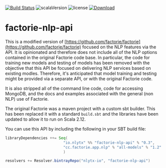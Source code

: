 [![Build Status](https://travis-ci.org/nlytx/factorie-nlp-api.svg?branch=master)](https://travis-ci.org/nlytx/factorie-nlp-api) ![scalaVersion](https://img.shields.io/badge/scala-2.12.4-blue.svg) ![license](https://img.shields.io/badge/license-Apache%202-blue.svg)  [ ![Download](https://api.bintray.com/packages/nlytx-io/factorie-nlp-api/factorie-nlp-api/images/download.svg?version=0.3) ](https://bintray.com/nlytx-io/factorie-nlp-api/factorie-nlp-api/0.3/link)

# factorie-nlp-api

This is a modified version of [https://github.com/factorie/factorie](https://github.com/factorie/factorie) focused on the NLP features via the API. It is opinionated and therefore does not include all of the NLP options contained in the original Factorie code base. In particular, the code for training new models and testing of models has been removed with the objective that this API be focused on delivering NLP services based on existing modles. Therefore, it's anticipated that model training and testing might be provided via a separate API, or with the original Factorie code.

It is also stripped all of the command line code, code for accessing MongoDB, and the docs and examples associated with the general (non NLP) use of Factorie.

The original Factorie was a maven project with a custom sbt builder. This has been replaced it with a standard ```build.sbt```
and the libraries have been updated to allow it to run on Scala 2.12.

You can use this API by including the following in your SBT build file:

```scala
libraryDependencies ++= Seq(
                          "io.nlytx" %% "factorie-nlp-api" % "0.3",
                          "cc.factorie.app.nlp" % "all-models" % "1.2"
                          )

resolvers += Resolver.bintrayRepo("nlytx-io", "factorie-nlp-api")
```
